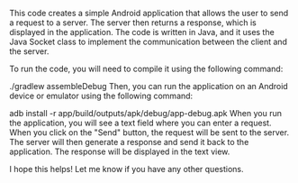 This code creates a simple Android application that allows the user to send a request to a server. The server then returns a response, which is displayed in the application. The code is written in Java, and it uses the Java Socket class to implement the communication between the client and the server.

To run the code, you will need to compile it using the following command:

./gradlew assembleDebug
Then, you can run the application on an Android device or emulator using the following command:

adb install -r app/build/outputs/apk/debug/app-debug.apk
When you run the application, you will see a text field where you can enter a request. When you click on the "Send" button, the request will be sent to the server. The server will then generate a response and send it back to the application. The response will be displayed in the text view.

I hope this helps! Let me know if you have any other questions.
